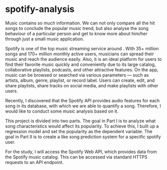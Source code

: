 # spotify-analysis

Music contains so much information. We can not only compare all the hit songs to conclude the popular music trend, but also analyse the song behaviour of a particular person and get to know more about him/her through just a small music application.

Spotify is one of the top music streaming service around . With 35+ million songs and 170+ million monthly active users, musicians can spread their music and reach the audience easily. Also, it is an ideal platform for users to find their favorite music quickly and conveniently due to its large catalog, collaborative playlists, podcasts, and other attractive features. On the app, music can be browsed or searched via various parameters — such as artists, album, genre, playlist, or record label. Users can create, edit, and share playlists, share tracks on social media, and make playlists with other users.

Recently, I discovered that the Spotify API provides audio features for each song in its database, with which we are able to quantify a song. Therefore, I would like to conduct some music analysis based on it.

This project is divided into two parts. The goal in Part I is to analyze what song characteristics would affect its popularity. To achieve this, I built up a regression model and set the popularity as the dependent variable. The goal in Part II is to create a like song prediction system for a specific spotify user.

For the study, I will access the Spotify Web API, which provides data from the Spotify music catalog. This can be accessed via standard HTTPS requests to an API endpoint.
